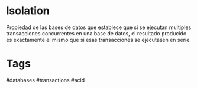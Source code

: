 # Isolation
Propiedad de las bases de datos que establece que si se ejecutan multiples transacciones concurrentes en una base de datos, el resultado producido es exactamente el mismo que si esas transacciones se ejecutasen en serie.

# Tags
#databases #transactions #acid 